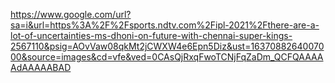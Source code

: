 https://www.google.com/url?sa=i&url=https%3A%2F%2Fsports.ndtv.com%2Fipl-2021%2Fthere-are-a-lot-of-uncertainties-ms-dhoni-on-future-with-chennai-super-kings-2567110&psig=AOvVaw08qkMt2jCWXW4e6Epn5Diz&ust=1637088264007000&source=images&cd=vfe&ved=0CAsQjRxqFwoTCNjFqZaDm_QCFQAAAAAdAAAAABAD
